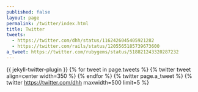 ```yaml
---
published: false
layout: page
permalink: /twitter/index.html
title: Twitter
tweets:
  - https://twitter.com/dhh/status/1162426045405921282
  - https://twitter.com/rails/status/1205565185739673600
a_tweet: https://twitter.com/rubygems/status/518821243320287232
---
```

{{ jekyll-twitter-plugin }}
{% for tweet in page.tweets %}
  {% twitter tweet align=center width=350 %}
{% endfor %}
{% twitter page.a_tweet %}
{% twitter https://twitter.com/dhh maxwidth=500 limit=5 %}
